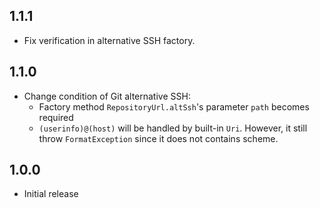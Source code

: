 ## 1.1.1

* Fix verification in alternative SSH factory.

## 1.1.0

* Change condition of Git alternative SSH:
    * Factory method `RepositoryUrl.altSsh`'s parameter `path` becomes required
    * `(userinfo)@(host)` will be handled by built-in `Uri`. However, it still throw `FormatException` since it does not contains scheme.

## 1.0.0

* Initial release

